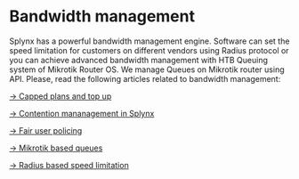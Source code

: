 Bandwidth management
==========

Splynx has a powerful bandwidth management engine. Software can set the speed limitation for customers on different vendors using Radius protocol or you can achieve advanced bandwidth management with HTB Queuing system of Mikrotik Router OS. We manage Queues on Mikrotik router using API. Please, read the following articles related to bandwidth management:

[→ Capped plans and top up](networking/capped_plans/capped_plans.md)

[→ Contention mananagement in Splynx](networking/contensions/contensions.md)

[→ Fair user policing](networking/fup/fup.md)

[→ Mikrotik based queues](networking/queue_speed_limits/queue_speed_limits.md)

[→ Radius based speed limitation](networking/radius_speed_limits/radius_speed_limits.md)
